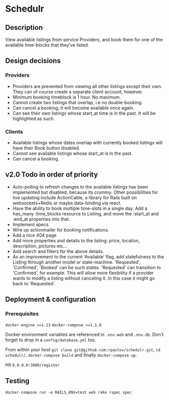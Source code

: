 # Schedulr

## Description

View available listings from service Providers, and book them for one of the available time-blocks that they've listed. 

## Design decisions

### Providers
* Providers are prevented from viewing all other listings except their own. They can of course create a separate client account, however.
* Minimum booking timeblock is 1 hour. No maximum.
* Cannot create two listings that overlap, i.e no double-booking.
* Can cancel a booking; it will become available once again.
* Can see their own listings whose start_at time is in the past. It will be highlighted as such.

### Clients
* Available listings whose dates overlap with currently booked listings will have their Book button disabled.
* Cannot see available listings whose start_at is in the past.
* Can cancel a booking.


## v2.0 Todo in order of priority

* Auto-polling to refresh changes to the available listings has been implemented but disabled, because its crummy. Other possibilities
for live updating include ActionCable, a library for Rails built on websockets+Redis or maybe data-binding via react.
* Have the ability to book multiple time-slots in a single day. Add a has_many :time_blocks resource to Listing, and move the :start_at and :end_at properties into that. 
* Implement specs.
* Wire up actionmailer for booking notifications.
* Add a nice 404 page
* Add more properties and details to the listing: price, location, description, pictures etc...
* Add search and filters for the above details.
* As an improvement to the current 'Available' flag, add statefulness to the Listing through another model or state-machine. 'Requested', 'Confirmed', 'Booked' can be such states. 'Requested' can transition to 'Confirmed', for example. This will allow more flexibility if a provider wants to modify a listing without canceling it. In this case it might go back to 'Requested'.

## Deployment & configuration

### Prerequisites

`docker-engine >=1.13`
`docker-compose >=1.1.0`

Docker environment variables are referenced in `.env.web` and `.env.db`. Don't forget to drop in a `config/database.yml` too.

From within your host `git clone git@github.com:rpavlov/schedulr.git`, 
`cd schedulr/`, `docker-compose build` and finally `docker-compose up`.

Hit `0.0.0.0:3000/register`

## Testing

`docker-compose run -e RAILS_ENV=test web rake rspec spec`
